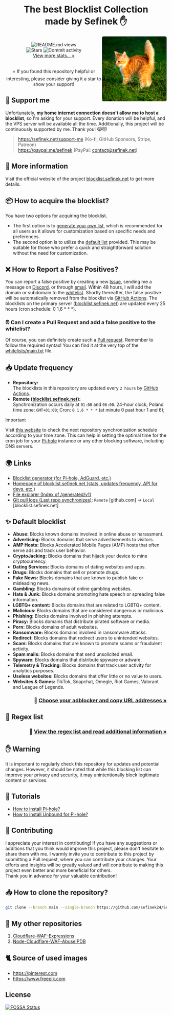 <div align="center"><h1>The best Blocklist Collection<br> made by Sefinek ✋</h1></div>
<img width="40%" align="right" src="images/kitten.png" alt="Gigachad kitten">
<div align="center">
    <br>
    <img src="https://api.sefinek.net/api/v2/moecounter/@Sefinek-Blocklist-Collection" alt="README.md views" title="Repository views">
    <br>
    <img src="https://img.shields.io/github/stars/sefinek24/PiHole-Blocklist-Collection?label=STARS&style=for-the-badge" alt="Stars">
    <img src="https://img.shields.io/github/commit-activity/m/sefinek24/PiHole-Blocklist-Collection?label=COMMIT+ACTIVITY&style=for-the-badge" alt="Commit activity">
    <br>
    <a href="https://blocklist.sefinek.net/#stats" target="_blank">View more stats... »</a>
    <br><br>
    <p>⭐ If you found this repository helpful or interesting, please consider giving it a star to show your support!</p>
</div>

## 💸 Support me
Unfortunately, **my home internet connection doesn't allow me to host a blocklist**, so I'm asking for your support. Every donation will be helpful, and the VPS server will be available all the time. Additionally, this project will be continuously supported by me. Thank you! 😹😻
> https://sefinek.net/support-me (Ko-fi, GitHub Sponsors, Stripe, Patreon)  
> https://paypal.me/sefinek (PayPal: contact@sefinek.net)


## 📝 More information
Visit the official website of the project [blocklist.sefinek.net](https://blocklist.sefinek.net) to get more details.


## 📦 How to acquire the blocklist?
You have two options for acquiring the blocklist.
- The first option is to [generate your own list](https://sefinek.net/blocklist-generator), which is recommended for all users as it allows for customization based on specific needs and preferences.
- The second option is to utilize the [default list](https://github.com/sefinek24/Sefinek-Blocklist-Collection/tree/main/docs/lists/md) provided.
This may be suitable for those who prefer a quick and straightforward solution without the need for customization.


## ❌ How to Report a False Positives?
You can report a false positive by creating a new [Issue](https://github.com/sefinek24/Sefinek-Blocklist-Collection/issues), sending me a message on [Discord](https://sefinek.net), or through [email](https://sefinek.net).
Within 48 hours, I will add the domain or subdomain to the [whitelist](whitelists/main.txt).
Shortly thereafter, the false positive will be automatically removed from the blocklist via [GitHub Actions](.github/workflows/generate-blocklists.yml).
The blocklists on the primary server ([blocklist.sefinek.net](https://blocklist.sefinek.net)) are updated every 25 hours (cron schedule: 0 1,6 * * *).

### ⏰ Can I create a Pull Request and add a false positive to the whitelist?
Of course, you can definitely create such a [Pull request](https://github.com/sefinek24/Sefinek-Blocklist-Collection/pulls). Remember to follow the required syntax!
You can find it at the very top of the [whitelists/main.txt](https://github.com/sefinek24/Sefinek-Blocklist-Collection/blob/main/whitelists/main.txt#L10) file.


## 📥 Update frequency
- **Repository:**  
The blocklists in this repository are updated every `2 hours` by [GitHub Actions](.github/workflows/download-blocklists.yml).
- **Remote ([blocklist.sefinek.net](https://blocklist.sefinek.net)):**  
Synchronization occurs daily at `01:00` and `06:00`. 24-hour clock; Poland time zone: `GMT+01:00`; Cron: `0 1,6 * * *` (at minute 0 past hour 1 and 6);
> [!IMPORTANT]
> Visit [this website](https://blocklist.sefinek.net/update-frequency) to check the next repository synchronization schedule according to your time zone.
> This can help in setting the optimal time for the cron job for your [Pi-hole](https://pi-hole.net) instance or any other blocking software, including DNS servers.


## 🌍 Links
- [Blocklist generator (for Pi-hole, AdGuard, etc.)](https://sefinek.net/blocklist-generator)
- [Homepage of blocklist.sefinek.net (stats, updates frequency, API for devs, etc.)](https://blocklist.sefinek.net)
- [File explorer (Index of /generated/v1)](https://blocklist.sefinek.net/generated/v1)
- [Git pull logs (Last repo synchronizes)](https://blocklist.sefinek.net/logs/v1): `Remote` [github.com] → `Local` [blocklist.sefinek.net]


## ✨ Default blocklist
- **Abuse:** Blocks known domains involved in online abuse or harassment.
- **Advertising:** Blocks domains that serve advertisements to visitors.
- **AMP Hosts:** Blocks Accelerated Mobile Pages (AMP) hosts that often serve ads and track user behavior.
- **CryptoJacking:** Blocks domains that hijack your device to mine cryptocurrency.
- **Dating Services:** Blocks domains of dating websites and apps.
- **Drugs:** Blocks domains that sell or promote drugs.
- **Fake News:** Blocks domains that are known to publish fake or misleading news.
- **Gambling:** Blocks domains of online gambling websites.
- **Hate & Junk:** Blocks domains promoting hate speech or spreading false information.
- **LGBTQ+ content:** Blocks domains that are related to LGBTQ+ content.
- **Malicious:** Blocks domains that are considered dangerous or malicious.
- **Phishing:** Blocks domains involved in phishing attempts.
- **Piracy:** Blocks domains that distribute pirated software or media.
- **Porn:** Blocks domains of adult websites.
- **Ransomware:** Blocks domains involved in ransomware attacks.
- **Redirect:** Blocks domains that redirect users to unintended websites.
- **Scam:** Blocks domains that are known to promote scams or fraudulent activity.
- **Spam mails:** Blocks domains that send unsolicited email.
- **Spyware:** Blocks domains that distribute spyware or adware.
- **Telemetry & Tracking:** Blocks domains that track user activity for analytics purposes.
- **Useless websites:** Blocks domains that offer little or no value to users.
- **Websites & Games:** TikTok, Snapchat, Omegle, Riot Games, Valorant and League of Legends.

<h3 align="right">
    📃 <a href="docs/lists/Index.md">Choose your adblocker and copy URL addresses »</a>
</h3>


## 🔧 Regex list
<h3 align="right">
    🔡 <a href="docs/info/What is Regex.md">View the regex list and read additional information »</a>
</h3>


## ✋ Warning
It is important to regularly check this repository for updates and potential changes.
However, it should be noted that while this blocking list can improve your privacy and security, it may unintentionally block legitimate content or services.


## 🤔 Tutorials
- [How to install Pi-hole?](https://blocklist.sefinek.net/viewer/tutorials/How_to_install_Pi-hole)
- [How to install Unbound for Pi-hole?](https://blocklist.sefinek.net/viewer/tutorials/How_to_install_Unbound_for_Pi-hole)


## 🤝 Contributing
I appreciate your interest in contributing!
If you have any suggestions or additions that you think would improve this project, please don't hesitate to share them with me.
I warmly invite you to contribute to this project by submitting a Pull request, where you can contribute your changes.
Your efforts and insights will be greatly valued and will contribute to making this project even better and more beneficial for others.<br>
Thank you in advance for your valuable contribution!


## 📥 How to clone the repository?
```bash
git clone --branch main --single-branch https://github.com/sefinek24/Sefinek-Blocklist-Collection
```


## 🌠 My other repositories
1. [Cloudflare-WAF-Expressions](https://github.com/sefinek24/Cloudflare-WAF-Expressions)
2. [Node-Cloudflare-WAF-AbuseIPDB](https://github.com/sefinek24/Node-Cloudflare-WAF-AbuseIPDB)


## 🐈 Source of used images
- https://pinterest.com
- https://www.freepik.com


## License
[![FOSSA Status](https://app.fossa.com/api/projects/git%2Bgithub.com%2Fsefinek24%2FSefinek-Blocklist-Collection.svg?type=large)](https://app.fossa.com/projects/git%2Bgithub.com%2Fsefinek24%2FSefinek-Blocklist-Collection?ref=badge_large)
